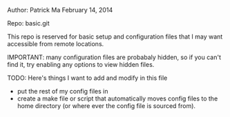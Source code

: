 Author: Patrick Ma
February 14, 2014

Repo: basic.git

This repo is reserved for basic setup and configuration files that I may want accessible from remote locations.

IMPORTANT: many configuration files are probabaly hidden, so if you can't find it, try enabling any options to view hidden files.


TODO: Here's things I want to add and modify in this file
* put the rest of my config files in
* create a make file or script that automatically moves config files to the home directory (or where ever the config file is sourced from).
